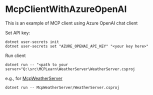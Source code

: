 # McpClientWithAzureOpenAI
This is an example of MCP client using Azure OpenAI chat client

Set API key:
```shell
dotnet user-secrets init
dotnet user-secrets set "AZURE_OPENAI_API_KEY" "<your key here>"
```

Run client
```shell
dotnet run -- "<path to your server>"Q:\src\MCPLearn\WeatherServer\WeatherServer.csproj
```
e.g., for [McpWeatherServer](https://github.com/narasamdya/McpWeatherServer)
```shell
dotnet run -- McpWeatherServer/WeatherServer.csproj
```
